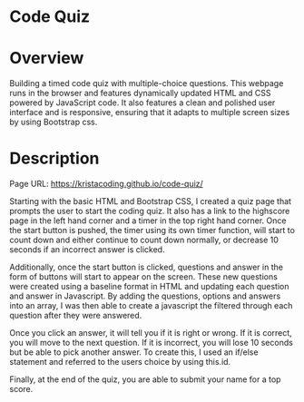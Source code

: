 # Code Quiz 

# Overview
 Building a timed code quiz with multiple-choice questions. This webpage runs in the browser and features dynamically updated HTML and CSS powered by JavaScript code. It also features a clean and polished user interface and is responsive, ensuring that it adapts to multiple screen sizes by using Bootstrap css. 

# Description 

Page URL: https://kristacoding.github.io/code-quiz/

Starting with the basic HTML and Bootstrap CSS, I created a quiz page that prompts the user to start the coding quiz. It also has a link to the highscore page in the left hand corner and a timer in the top right hand corner. Once the start button is pushed, the timer using its own timer function, will start to count down and either continue to count down normally, or decrease 10 seconds if an incorrect answer is clicked. 

Additionally, once the start button is clicked, questions and answer in the form of buttons will start to appear on the screen. These new questions were created using a baseline format in HTML and updating each question and answer in Javascript. By adding the questions, options and answers into an array, I was then able to create a javascript the filtered through each question after they were answered. 

Once you click an answer, it will tell you if it is right or wrong. If it is correct, you will move to the next question. If it is incorrect, you will lose 10 seconds but be able to pick another answer. To create this, I used an if/else statement and referred to the users choice by using this.id. 

Finally, at the end of the quiz, you are able to submit your name for a top score.  
